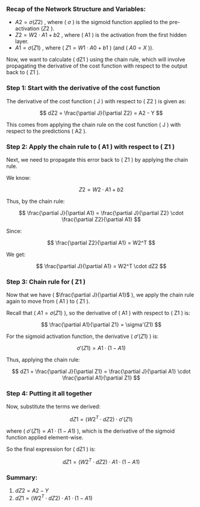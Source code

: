 ### Recap of the Network Structure and Variables:
-  $A2 = \sigma(Z2)$ , where ( $\sigma$ ) is the sigmoid function applied to the pre-activation $( Z2$ \).
-  $Z2 = W2 \cdot A1 + b2$ , where \( A1 \) is the activation from the first hidden layer.
-  $A1 = \sigma(Z1)$ , where \( $Z1 = W1 \cdot A0 + b1$ \) (and \( $A0 = X$ \)).

Now, we want to calculate \( dZ1 \) using the chain rule, which will involve propagating the derivative of the cost function with respect to the output back to \( Z1 \).

### Step 1: Start with the derivative of the cost function
The derivative of the cost function \( J \) with respect to \( Z2 \) is given as:

$$
dZ2 = \frac{\partial J}{\partial Z2} = A2 - Y
$$

This comes from applying the chain rule on the cost function \( J \) with respect to the predictions \( A2 \).

### Step 2: Apply the chain rule to \( A1 \) with respect to \( Z1 \)
Next, we need to propagate this error back to \( Z1 \) by applying the chain rule.

We know:

$$
Z2 = W2 \cdot A1 + b2
$$


Thus, by the chain rule:

$$
\frac{\partial J}{\partial A1} = \frac{\partial J}{\partial Z2} \cdot \frac{\partial Z2}{\partial A1}
$$


Since:

$$
\frac{\partial Z2}{\partial A1} = W2^T
$$


We get:

$$
\frac{\partial J}{\partial A1} = W2^T \cdot dZ2
$$


### Step 3: Chain rule for \( Z1 \)
Now that we have \( $\frac{\partial J}{\partial A1}$ \), we apply the chain rule again to move from \( A1 \) to \( Z1 \).

Recall that \( $A1 = \sigma(Z1)$ \), so the derivative of \( A1 \) with respect to \( Z1 \) is:

$$
\frac{\partial A1}{\partial Z1} = \sigma'(Z1)
$$

For the sigmoid activation function, the derivative \( $\sigma'(Z1)$ \) is:

$$
\sigma'(Z1) = A1 \cdot (1 - A1)
$$


Thus, applying the chain rule:

$$
dZ1 = \frac{\partial J}{\partial Z1} = \frac{\partial J}{\partial A1} \cdot \frac{\partial A1}{\partial Z1}
$$


### Step 4: Putting it all together
Now, substitute the terms we derived:


$$
dZ1 = (W2^T \cdot dZ2) \cdot \sigma'(Z1)
$$

where \( $\sigma'(Z1) = A1 \cdot (1 - A1)$ \), which is the derivative of the sigmoid function applied element-wise.

So the final expression for \( dZ1 \) is:

$$
dZ1 = (W2^T \cdot dZ2) \cdot A1 \cdot (1 - A1)
$$


### Summary:
1. $dZ2 = A2 - Y$ 
2. $dZ1 = (W2^T \cdot dZ2) \cdot A1 \cdot (1 - A1)$
